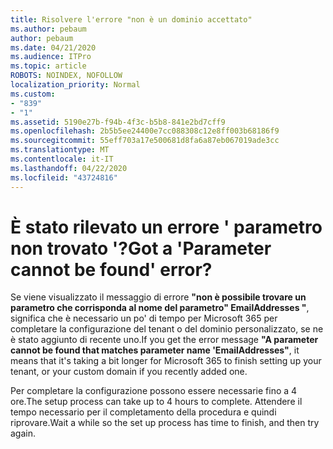 ```yaml
---
title: Risolvere l'errore "non è un dominio accettato"
ms.author: pebaum
author: pebaum
ms.date: 04/21/2020
ms.audience: ITPro
ms.topic: article
ROBOTS: NOINDEX, NOFOLLOW
localization_priority: Normal
ms.custom:
- "839"
- "1"
ms.assetid: 5190e27b-f94b-4f3c-b5b8-841e2bd7cff9
ms.openlocfilehash: 2b5b5ee24400e7cc088308c12e8ff003b68186f9
ms.sourcegitcommit: 55eff703a17e500681d8fa6a87eb067019ade3cc
ms.translationtype: MT
ms.contentlocale: it-IT
ms.lasthandoff: 04/22/2020
ms.locfileid: "43724816"
---
```

# <a name="got-a-parameter-cannot-be-found-error"></a><span data-ttu-id="c081b-102">È stato rilevato un errore ' parametro non trovato '?</span><span class="sxs-lookup"><span data-stu-id="c081b-102">Got a 'Parameter cannot be found' error?</span></span>

<span data-ttu-id="c081b-103">Se viene visualizzato il messaggio di errore **"non è possibile trovare un parametro che corrisponda al nome del parametro" EmailAddresses "**, significa che è necessario un po' di tempo per Microsoft 365 per completare la configurazione del tenant o del dominio personalizzato, se ne è stato aggiunto di recente uno.</span><span class="sxs-lookup"><span data-stu-id="c081b-103">If you get the error message **"A parameter cannot be found that matches parameter name 'EmailAddresses"**, it means that it's taking a bit longer for Microsoft 365 to finish setting up your tenant, or your custom domain if you recently added one.</span></span>
  
<span data-ttu-id="c081b-104">Per completare la configurazione possono essere necessarie fino a 4 ore.</span><span class="sxs-lookup"><span data-stu-id="c081b-104">The setup process can take up to 4 hours to complete.</span></span> <span data-ttu-id="c081b-105">Attendere il tempo necessario per il completamento della procedura e quindi riprovare.</span><span class="sxs-lookup"><span data-stu-id="c081b-105">Wait a while so the set up process has time to finish, and then try again.</span></span>
  